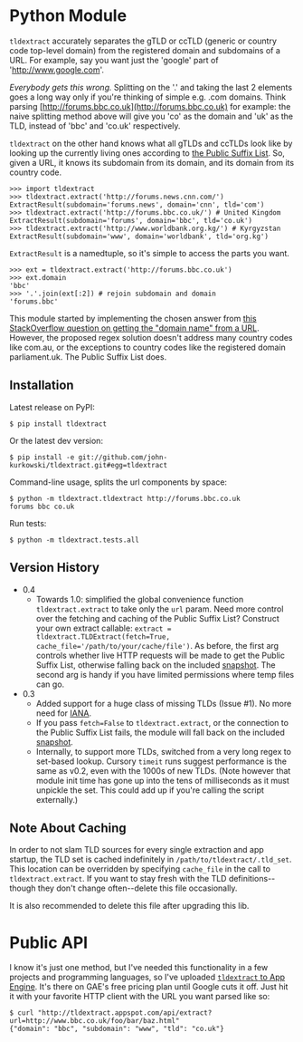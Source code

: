 # Python Module

`tldextract` accurately separates the gTLD or ccTLD (generic or country code
top-level domain) from the registered domain and subdomains of a URL. For
example, say you want just the 'google' part of 'http://www.google.com'.

*Everybody gets this wrong.* Splitting on the '.' and taking the last 2
elements goes a long way only if you're thinking of simple e.g. .com
domains. Think parsing
[http://forums.bbc.co.uk](http://forums.bbc.co.uk) for example: the naive
splitting method above will give you 'co' as the domain and 'uk' as the TLD,
instead of 'bbc' and 'co.uk' respectively.

`tldextract` on the other hand knows what all gTLDs and ccTLDs look like by
looking up the currently living ones according to
[the Public Suffix List](http://www.publicsuffix.org). So,
given a URL, it knows its subdomain from its domain, and its domain from its
country code.

    >>> import tldextract
    >>> tldextract.extract('http://forums.news.cnn.com/')
    ExtractResult(subdomain='forums.news', domain='cnn', tld='com')
    >>> tldextract.extract('http://forums.bbc.co.uk/') # United Kingdom
    ExtractResult(subdomain='forums', domain='bbc', tld='co.uk')
    >>> tldextract.extract('http://www.worldbank.org.kg/') # Kyrgyzstan
    ExtractResult(subdomain='www', domain='worldbank', tld='org.kg')

`ExtractResult` is a namedtuple, so it's simple to access the parts you want.

    >>> ext = tldextract.extract('http://forums.bbc.co.uk')
    >>> ext.domain
    'bbc'
    >>> '.'.join(ext[:2]) # rejoin subdomain and domain
    'forums.bbc'

This module started by implementing the chosen answer from [this StackOverflow question on
getting the "domain name" from a URL](http://stackoverflow.com/questions/569137/how-to-get-domain-name-from-url/569219#569219).
However, the proposed regex solution doesn't address many country codes like
com.au, or the exceptions to country codes like the registered domain
parliament.uk. The Public Suffix List does.

## Installation

Latest release on PyPI:

    $ pip install tldextract 

Or the latest dev version:

    $ pip install -e git://github.com/john-kurkowski/tldextract.git#egg=tldextract

Command-line usage, splits the url components by space:

    $ python -m tldextract.tldextract http://forums.bbc.co.uk
    forums bbc co.uk

Run tests:

    $ python -m tldextract.tests.all

## Version History

* 0.4
    * Towards 1.0: simplified the global convenience function `tldextract.extract` to take only the `url` param. Need more control over the fetching and caching of the Public Suffix List? Construct your own extract callable: `extract = tldextract.TLDExtract(fetch=True, cache_file='/path/to/your/cache/file')`. As before, the first arg controls whether live HTTP requests will be made to get the Public Suffix List, otherwise falling back on the included [snapshot](https://github.com/john-kurkowski/tldextract/blob/master/tldextract/.tld_set_snapshot). The second arg is handy if you have limited permissions where temp files can go.
* 0.3
    * Added support for a huge class of missing TLDs (Issue #1). No more need for [IANA](http://www.iana.org).
    * If you pass `fetch=False` to `tldextract.extract`, or the connection to the Public Suffix List fails, the module will fall back on the included [snapshot](https://github.com/john-kurkowski/tldextract/blob/master/tldextract/.tld_set_snapshot).
    * Internally, to support more TLDs, switched from a very long regex to set-based lookup. Cursory `timeit` runs suggest performance is the same as v0.2, even with the 1000s of new TLDs. (Note however that module init time has gone up into the tens of milliseconds as it must unpickle the set. This could add up if you're calling the script externally.)

## Note About Caching

In order to not slam TLD sources for every single extraction and app startup, the
TLD set is cached indefinitely in `/path/to/tldextract/.tld_set`. This location
can be overridden by specifying `cache_file` in the call to
`tldextract.extract`. If you want to stay fresh with the TLD
definitions--though they don't change often--delete this file occasionally.

It is also recommended to delete this file after upgrading this lib.

# Public API

I know it's just one method, but I've needed this functionality in a few
projects and programming languages, so I've uploaded
[`tldextract` to App Engine](http://tldextract.appspot.com/). It's there on
GAE's free pricing plan until Google cuts it off. Just hit it with
your favorite HTTP client with the URL you want parsed like so:

    $ curl "http://tldextract.appspot.com/api/extract?url=http://www.bbc.co.uk/foo/bar/baz.html"
    {"domain": "bbc", "subdomain": "www", "tld": "co.uk"}

